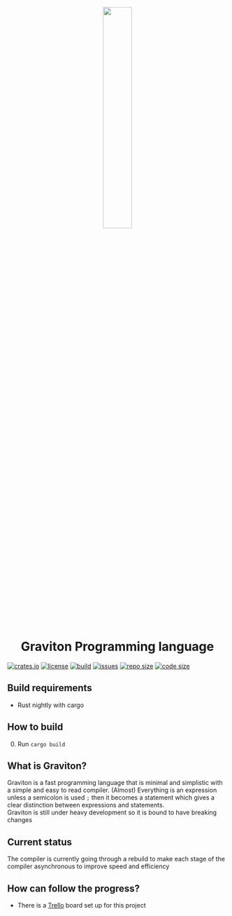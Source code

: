 <p align=center><img src="./docs/logo.png" width=36%></p>

<h1 align=center>Graviton Programming language</h1>

[![crates.io](https://img.shields.io/crates/v/graviton?style=flat-square)](https://crates.io/crates/graviton)
[![license](https://img.shields.io/badge/license-MIT-blue.svg?style=flat-square)](./LICENSE)
[![build](https://img.shields.io/travis/Ralakus/graviton?style=flat-square)](https://travis-ci.org/Ralakus/graviton)
[![issues](https://img.shields.io/github/issues/Ralakus/graviton?style=flat-square)](https://github.com/Ralakus/graviton/issues)
[![repo size](https://img.shields.io/github/repo-size/Ralakus/graviton?style=flat-square)](https://github.com/Ralakus/graviton)
[![code size](https://img.shields.io/github/languages/code-size/Ralakus/graviton?style=flat-square)](https://github.com/Ralakus/graviton)

## Build requirements
* Rust nightly with cargo

## How to build 
0. Run `cargo build`

## What is Graviton?
Graviton is a fast programming language that is minimal and simplistic with a simple and easy to read compiler. (Almost) Everything is an expression unless a semicolon is used `;` then it becomes a statement which gives a clear distinction between expressions and statements.  
Graviton is still under heavy development so it is bound to have breaking changes

## Current status
The compiler is currently going through a rebuild to make each stage of the compiler asynchronous to improve speed and efficiency

## How can follow the progress?
* There is a [Trello](https://trello.com/b/Z2PQHhgy/graviton) board set up for this project